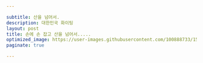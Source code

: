 ```yaml
---

subtitle: 산을 넘어서.
description: 대한민국 화이팅
layout: post
title: 손에 손 잡고 산을 넘어서.....
optimized_image: https://user-images.githubusercontent.com/100888733/156873479-ec9e5e88-e63d-4d33-b4c1-6cf0b86b9c2a.jpg
paginate: true

---
```

